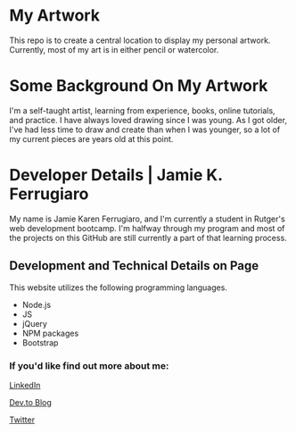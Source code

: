 # My Artwork

This repo is to create a central location to display my personal artwork. Currently, most of my art is in either pencil or watercolor.


# Some Background On My Artwork

I'm a self-taught artist, learning from experience, books, online tutorials, and practice. I have always loved drawing since I was young. 
As I got older, I've had less time to draw and create than when I was younger, so a lot of my current pieces are years old at this point.

# Developer Details | Jamie K. Ferrugiaro
My name is Jamie Karen Ferrugiaro, and I'm currently a student in Rutger's web development bootcamp. I'm halfway through my program and most of the projects on this GitHub are still currently a part of that learning process.


## Development and Technical Details on Page
This website utilizes the following programming languages.

- Node.js
- JS
- jQuery
- NPM packages
- Bootstrap

### If you'd like find out more about me:

[LinkedIn](https://www.linked.in/in/jamiekaren)

[Dev.to Blog](https://dev.to/jamiekaren)

[Twitter](https://www.twitter.com/missjamiekaren)

